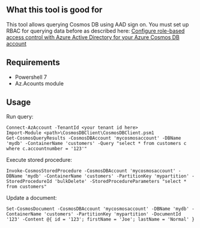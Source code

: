 ## What this tool is good for

This tool allows querying Cosmos DB using AAD sign on. You must set up RBAC for querying data before as described here:
[Configure role-based access control with Azure Active Directory for your Azure Cosmos DB account](https://learn.microsoft.com/en-us/azure/cosmos-db/how-to-setup-rbac)

## Requirements

- Powershell 7
- Az.Acounts module

## Usage

Run query:

```
Connect-AzAccount -TenantId <your tenant id here>
Import-Module <path>\CosmosDBClient\CosmosDBClient.psm1
Get-CosmosQueryResults -CosmosDBAccount 'mycosmosaccount' -DBName 'mydb' -ContainerName 'customers' -Query "select * from customers c where c.accountnumber = '123'"
```

Execute stored procedure:

```
Invoke-CosmosStoredProcedure -CosmosDBAccount 'mycosmosaccount' -DBName 'mydb' -ContainerName 'customers' -PartitionKey 'mypartition' -StoredProcedureId 'bulkDelete' -StoredProcedureParameters "select * from customers"
```

Update a document:

```
Set-CosmosDocument -CosmosDBAccount 'mycosmosaccount' -DBName 'mydb' -ContainerName 'customers' -PartitionKey 'mypartition' -DocumentId '123' -Content @{ id = '123'; firstName = 'Joe'; lastName = 'Normal' }
```